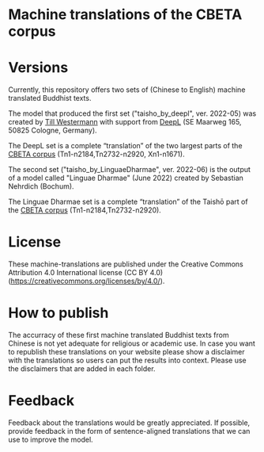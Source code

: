 # Machine translations of the CBETA corpus

# Versions
Currently, this repository offers two sets of (Chinese to English) machine translated Buddhist texts.

The model that produced the first set ("taisho_by_deepl", ver. 2022-05) was created by [Till Westermann](https://www.linkedin.com/in/till-westermann-23ab3ba3?originalSubdomain=de) with support from [DeepL](https://www.deepl.com) (SE Maarweg 165, 50825 Cologne, Germany).

The DeepL set is a complete “translation” of the two largest parts of the [CBETA corpus](https://www.cbeta.org/) (Tn1-n2184,Tn2732-n2920, Xn1-n1671).


The second set ("taisho_by_LinguaeDharmae", ver. 2022-06) is the output of a model called "Linguae Dharmae" (June 2022) created by Sebastian Nehrdich (Bochum).

The Linguae Dharmae set is a complete “translation” of the Taishō part of the [CBETA corpus](https://www.cbeta.org/) (Tn1-n2184,Tn2732-n2920).


# License

These machine-translations are published under the Creative Commons Attribution 4.0 International license (CC BY 4.0) (https://creativecommons.org/licenses/by/4.0/). 

# How to publish 
The accurracy of these first machine translated Buddhist texts from Chinese is not yet adequate for religious or academic use. In case you want to republish these translations on your website please show a disclaimer with the translations so users can put the results into context. Please use the disclaimers that are added in each folder.


# Feedback

Feedback about the translations would be greatly appreciated. If possible, provide feedback in the form of sentence-aligned translations that we can use to improve the model.
